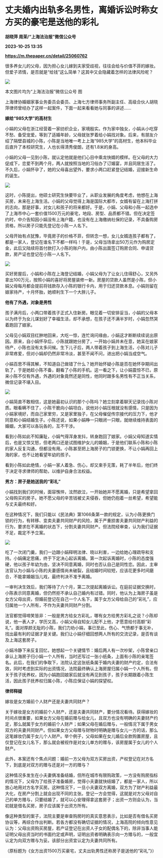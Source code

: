 # 丈夫婚内出轨多名男性，离婚诉讼时称女方买的豪宅是送他的彩礼
**胡晓萍 周茉/“上海法治报”微信公众号**

**2023-10-25 13:35**

**https://m.thepaper.cn/detail/25060762**

很多养女儿的父母，因为担心女儿嫁到夫家受歧视，往往会给与价值不菲的嫁妆。但爱子浓情，是否就是“给钱”这么简单？这其中又会隐藏着怎样的法律风险呢？

![](https://imagecloud.thepaper.cn/thepaper/image/275/624/565.jpg)

本文图片均为“上海法治报”微信公众号 图

上海律协婚姻家事业务委员会委员、上海七方律师事务所副主任、高级合伙人胡晓萍律师曾经办了这样一起案件，下面一起来看看她与同事的讲述......

**嫁给“985大学”的高材生**

小娟的父母在浙江经营着一家纺织企业，家境殷实。作为家中独女，小娟从小吃穿不愁、备受宠爱。等到了适婚年龄，父母就张罗着给小娟找对象。后来，有朋友介绍了隔壁县城的小陈，小陈是当地唯一考上上海“985大学”的高材生，他本科毕业后直升了本校研究生，人也长得清秀俊朗，还有1.8米的身高。

小娟的父母一见到小陈，就认定他就是他们心目中乘龙快婿的模样。在父母的大力促成下，恋爱不到两个月，两人就按照当地的习俗办了订婚宴，并且同居生活了。不久后，小娟怀孕了，她的父母喜出望外，要求小两口赶紧登记结婚，迎接新生命的诞生。

![](https://imagecloud.thepaper.cn/thepaper/image/275/624/568.jpg)

这时，小陈提出，他硕士研究生快要毕业了，从职业发展的角度考虑，他想在上海买房，未来在上海生活。小娟的父母觉得上海是国际大都市，女婿有留在上海打拼的志向，那是好事，对女儿和孩子的将来都好。于是，小娟、父母和小陈一起选中了上海市中心一套价值1500万元的豪宅，地段、房型、品质都不错。但在决定签约时，中介告知因小娟没有上海户籍，也没有在上海缴纳社保的记录，不具备购房资格，所以房子只能先登记在小陈一人名下。

父母开始有点犹豫，毕竟房子的价格不菲，但转念一想，女儿女婿连孩子都有了，都是一家人，登记在谁名下不都一样吗！于是，父母当场拿出50万元作为购房定金，此后又陆续将首付款打入小陈的账户内，由小陈出面签订购房合同、申请贷款，房产证也登记在小陈一人名下。

![](https://imagecloud.thepaper.cn/thepaper/image/275/624/570.png)

买好房屋后，小娟和小陈在上海登记结婚，小娟父母为了让女儿住得舒心，又另外拿出100万元，按照小娟的喜好将房屋装修一新。房屋的贷款人虽然是小陈，但小娟父母每月都会提前将钱款存入小陈的银行卡内，用于归还贷款本息。小娟则留在娘家待产，十月怀胎，她顺利生下一个大胖儿子。

**他有了外遇，对象是男性**

孩子满月后，小两口带着孩子正式入住新房。眼见着一切安排妥当，小娟的父母本以为终于为女儿谋划好了幸福生活，却不承想，在孩子还不满半岁时，小娟忽然哭着跑回了娘家。

父母见小娟双目红肿地回来，大吃一惊，连忙询问缘由，小娟这才断断续续说出原因。原来，自小娟怀孕后，小陈就跟她分房了，一开始小娟并未在意，她呆在娘家待产，小陈也没有太多问候。生下儿子后，两人带着孩子到上海生活，小陈对儿子非常疼爱，但对小娟却仍然非常冷淡，甚至不闻不问，进出把小娟当成空气。

小娟百思不得其解，不知道自己做错了什么？她开始怀疑小陈是否在她怀孕期间出轨了，于是她趁小陈不备，翻看了小陈的手机。这一看之下，让小娟震惊不已，原来小陈不仅有外遇，外遇的对象竟然还是同性，他同时跟多名男性有不正当关系，微信记录不堪入目。

![](https://imagecloud.thepaper.cn/thepaper/image/275/624/573.png)

小娟简直不敢相信，这是她最初认识的那个小陈吗？她立刻拿着聊天记录找小陈对质。眼看瞒不住了，小陈干脆向小娟坦白，说他对小娟压根就没有感情，只是因为小娟家境好，而自己家里穷，又是家里独子，在父母催促传宗接代的压力下，他才同意和小娟结婚生子。小陈还说，如果小娟睁一只眼闭一只眼，就继续维持表面的婚姻，大家可以各玩各的，互不干涉。

看到小陈如此不知廉耻，小娟气得浑身发抖，转身跑回了娘家。小娟父母知道实情后，也是又惊又怒，但老两口还是试图维护女儿的婚姻，于是他们联系小陈和小陈的家人反复沟通，但都没有用。小陈甚至把上海房子的门锁更换，不让小娟再回上海的家，也不让她看望年幼的孩子。

看到小陈如此绝情，小娟一家人着急、伤心，却又束手无策，耗了半年后，他们终于决定寻求律师的帮助，以维护自身合法权益。

**男方：房子是她送我的“彩礼”**

小娟找到我们的时候，面容憔悴，泫然欲泣，一开始她并不愿离婚，只是希望拿回父母购买的房子。她不愿父母的辛苦钱被丈夫侵吞，但她仍抱着一丝希望，希望能与丈夫最终和好。

在这种情况下，我们只能以《民法典》第1066条第一款的规定，认为小陈更换门锁的行为，有转移、变卖夫妻共同财产的风险，属于严重损害夫妻共同财产利益的行为，要求在不离婚的状态下，分割夫妻共同财产。但法院经审查，认为我们证据不足，裁定不予立案。

![](https://imagecloud.thepaper.cn/thepaper/image/275/624/577.jpg)

吃了一次闭门羹，我们一边跟小娟释明法律、晓以利害，一边给她心理疏导和支持。小娟痛定思痛，终于下定决心起诉离婚。第一次起诉离婚时，小陈的态度强硬，他以孩子年幼为由，坚决不同意离婚，同时也否认自己是同性恋。因此，主审法官认为小娟与小陈的夫妻感情尚未破裂，且结婚时间较短，应该花更多时间磨合，不能拿婚姻当儿戏，最终判决不准予离婚。

一审判决生效后，我们等待了六个月，第二次提起离婚诉讼。在庭前证据交换时，小陈表示同意离婚，但仍然拒不承认自己婚内有过错。同时，他认为上海房子虽是女方父母出资，但婚前登记在自己一个人名下，属于女方父母给自己的“彩礼”，应归属他一个人所有，不作为夫妻共同财产分割。

法官都觉得啼笑皆非：一般是男方给女方彩礼，哪有女方给男方彩礼之说？小陈却说，他一表人才，学历又高，小娟父母自知女儿配不上他，才愿意给付高额“彩礼”。面对厚颜无耻的小陈，我们力劝小娟，事已至此，伤心、气愤都于事无补，找出最有利的证据才是关键。我们让小娟仔细回想两人所有的交流记录，是否有谈及上海这套房子。

小娟冷静下来反复回忆，她想起一个关键情节：婚后两人有一次吵架，小陈曾亲口承认上海房子归小娟一个人所有，当时还写过一张小纸条，上面有小陈的亲笔签名。此后，在我们的争取下，法院认定这张纸条属于婚内夫妻的财产约定，合法有效，同时考虑到实际的出资情况，法院最终确认上海房屋归属小娟一个人所有。但关于孩子抚养权，因为小娟跑回娘家后就没有再见到孩子，孩子长期跟着小陈生活，因此孩子抚养权归属小陈，小陈应保证小娟的探望权。

**律师释疑**

嫁妆是女方婚前个人财产还是夫妻共同财产？

关于嫁妆是女方的婚前个人财产，还是夫妻共同财产，要分情况看待。获得嫁妆的时间点很重要，如果女方父母在婚前赠与给女儿，且双方也没有明确的夫妻财产约定，那么就属于女方的婚前个人财产；如果父母在婚后赠与，一般情况下属于男女双方的夫妻共同财产。但如果女方父母赠与财物时明确是赠与女儿一方的话，那么这笔嫁妆仍属于女儿个人财产。举个例子，父母如果在女儿婚后全款购置房屋，且仅登记在女儿名下，那么就会被视作是对女儿单方的赠与，该房屋属于女儿的个人财产。

此外，本案还有个焦点问题：婚前一方父母为双方买房出资，产权登记在对方名下，到底是对双方的赠与还是对一方的赠与？

这种情况多发生在小夫妻俩准备结婚，但所在城市有限购政策，一方没有购房指标的情况下，父母为了给孩子准备婚房，觉得小夫妻就快结婚了，都是一家人，所以放心地用对方名字买房。这种情况下，一旦小夫妻双方离婚，双方为了财产利益最大化，在房产分割上就会出现不同的主张。登记一方会觉得，这就是对方父母对自己的单方赠与，只要结婚了，就可以心安理得拿这套房子；出资一方则会认为，当初就是借名买房，房子应该属于出资方所有。

像这种类型的案子，法院主要是审查购房时的真实意思表示，比如是否有借名买房协议等，再综合作出判断。若各方都没有确切证据的情况，上海高院的倾向性意见认为：父母出资购买房屋，若产证登记在出资人子女的配偶名下的，除非当事人能证明父母出资当时的书面约定或声明，证明出资者明确表示向一方赠与的，一般宜认定为向双方赠与为妥。该部分出资宜认定为夫妻共同所有。

（原标题为《女方出资1500万买豪宅，丈夫出轨男性还称房子是送他的“彩礼”》）